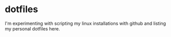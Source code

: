 # dotfiles
I'm experimenting with scripting my linux installations with github and listing my personal dotfiles here.
